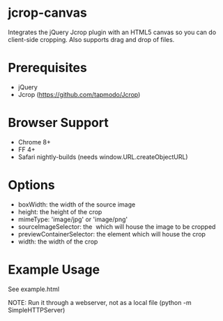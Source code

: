jcrop-canvas
============
Integrates the jQuery Jcrop plugin with an HTML5 canvas so you can do
client-side cropping.  Also supports drag and drop of files.

Prerequisites
=============
 - jQuery
 - Jcrop (https://github.com/tapmodo/Jcrop)

Browser Support
===============
 - Chrome 8+
 - FF 4+
 - Safari nightly-builds (needs window.URL.createObjectURL)

Options
=======
 - boxWidth: the width of the source image
 - height: the height of the crop
 - mimeType: 'image/jpg' or 'image/png'
 - sourceImageSelector: the <img> which will house the image to be cropped
 - previewContainerSelector: the element which will house the crop
 - width: the width of the crop

Example Usage
=============
See example.html 

NOTE: Run it through a webserver, not as a local file (python -m 
SimpleHTTPServer)

